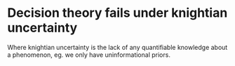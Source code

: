 # Decision theory fails under knightian uncertainty
Where knightian uncertainty is the lack of any quantifiable knowledge about a phenomenon, eg. we only have uninformational priors.

<!-- {BearID:8A457131-8193-4EC3-8C52-EC65134317AE-864-000003F86D9B7EF0} -->
